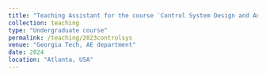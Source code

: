 ```yaml
---
title: "Teaching Assistant for the course `Control System Design and Analysis'"
collection: teaching
type: "Undergraduate course"
permalink: /teaching/2023controlsys
venue: "Georgia Tech, AE department"
date: 2024
location: "Atlanta, USA"
---
```

